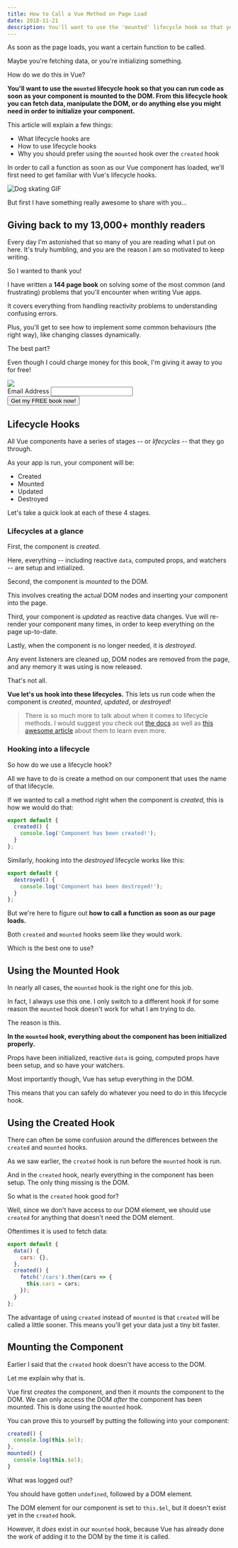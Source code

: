 ```yaml
---
title: How to Call a Vue Method on Page Load
date: 2018-11-21
description: You'll want to use the 'mounted' lifecycle hook so that you can run code as soon as your component is mounted to the DOM. From this lifecycle hook you can fetch data, manipulate the DOM, or do anything else you might need in order to initialize your component.
---
```


As soon as the page loads, you want a certain function to be called.

Maybe you're fetching data, or you're initializing something.

How do we do this in Vue?

**You'll want to use the `mounted` lifecycle hook so that you can run code as soon as your component is mounted to the DOM. From this lifecycle hook you can fetch data, manipulate the DOM, or do anything else you might need in order to initialize your component.**

This article will explain a few things:
- What lifecycle hooks are
- How to use lifecycle hooks
- Why you should prefer using the `mounted` hook over the `created` hook

In order to call a function as soon as our Vue component has loaded, we'll first need to get familiar with Vue's lifecycle hooks.

![Dog skating GIF](https://media.giphy.com/media/eeUJaTwsHh3tswkaYm/giphy.gif)

But first I have something really awesome to share with you...

## Giving back to my 13,000+ monthly readers
Every day I'm astonished that so many of you are reading what I put on here. It's truly humbling, and you are the reason I am so motivated to keep writing.

So I wanted to thank you!

I have written a **144 page book** on solving some of the most common (and frustrating) problems that you'll encounter when writing Vue apps.

It covers everything from handling reactivity problems to understanding confusing errors.

Plus, you'll get to see how to implement some common behaviours (the right way), like changing classes dynamically.

The best part?

Even though I could charge money for this book, I'm giving it away to you for free!

<div class="cta">
  <img src="/front-cover.png" />
  <form
    action="https://michaelnthiessen.us7.list-manage.com/subscribe/post?u=aac07b28d06210ba964471dcf&amp;id=a98572f937"
    method="post"
    id="mc-embedded-subscribe-form"
    name="mc-embedded-subscribe-form"
    class="validate"
    target="_blank"
    noValidate
  >
    <div id="mc_embed_signup_scroll">
      <div class="mc-field-group">
        <label htmlFor="mce-EMAIL">Email Address </label>
        <input
          type="email"
          name="EMAIL"
          class="required email"
          id="mce-EMAIL"
        />
      </div>
      <div id="mce-responses" class="clear">
        <div class="response" id="mce-error-response"></div>
        <div class="response" id="mce-success-response"></div>
      </div>
      <div aria-hidden="true" hidden>
        <input type="text" name="b_aac07b28d06210ba964471dcf_a98572f937" tabIndex="-1" value=""/>
      </div>
      <div className="clear">
        <input type="submit" value="Get my FREE book now!" name="subscribe" id="mc-embedded-subscribe" class="button subscribe" />
      </div>
    </div>
  </form>
</div>

## Lifecycle Hooks
All Vue components have a series of stages -- or _lifecycles_ -- that they go through.

As your app is run, your component will be:
- Created
- Mounted
- Updated
- Destroyed

Let's take a quick look at each of these 4 stages.

### Lifecycles at a glance
First, the component is _created_.

Here, everything -- including reactive `data`, computed props, and watchers -- are setup and intialized.

Second, the component is _mounted_ to the DOM.

This involves creating the actual DOM nodes and inserting your component into the page.

Third, your component is _updated_ as reactive data changes. Vue will re-render your component many times, in order to keep everything on the page up-to-date.

Lastly, when the component is no longer needed, it is _destroyed_.

Any event listeners are cleaned up, DOM nodes are removed from the page, and any memory it was using is now released.

That's not all.

**Vue let's us hook into these lifecycles.** This lets us run code when the component is _created_, _mounted_, _updated_, or _destroyed_!

> There is so much more to talk about when it comes to lifecycle methods. I would suggest you check out [the docs](https://vuejs.org/v2/guide/instance.html#Instance-Lifecycle-Hooks) as well as [this awesome article](https://alligator.io/vuejs/component-lifecycle/) about them to learn even more.

### Hooking into a lifecycle
So how do we use a lifecycle hook?

All we have to do is create a method on our component that uses the name of that lifecycle.

If we wanted to call a method right when the component is _created_, this is how we would do that:
```js
export default {
  created() {
    console.log('Component has been created!');
  }
};
```

Similarly, hooking into the _destroyed_ lifecycle works like this:
```js
export default {
  destroyed() {
    console.log('Component has been destroyed!');
  }
};
```

But we're here to figure out **how to call a function as soon as our page loads.**

Both `created` and `mounted` hooks seem like they would work.

Which is the best one to use?

## Using the Mounted Hook
In nearly all cases, the `mounted` hook is the right one for this job.

In fact, I always use this one. I only switch to a different hook if for some reason the `mounted` hook doesn't work for what I am trying to do.

The reason is this.

**In the `mounted` hook, everything about the component has been initialized properly.**

Props have been initialized, reactive `data` is going, computed props have been setup, and so have your watchers.

Most importantly though, Vue has setup everything in the DOM.

This means that you can safely do whatever you need to do in this lifecycle hook.

## Using the Created Hook
There can often be some confusion around the differences between the `created` and `mounted` hooks.

As we saw earlier, the `created` hook is run before the `mounted` hook is run.

And in the `created` hook, nearly everything in the component has been setup. The only thing missing is the DOM.

So what is the `created` hook good for?

Well, since we don't have access to our DOM element, we should use `created` for anything that doesn't need the DOM element.

Oftentimes it is used to fetch data:
```js
export default {
  data() {
    cars: {},
  },
  created() {
    fetch('/cars').then(cars => {
      this.cars = cars;
    });
  }
};
```

The advantage of using `created` instead of `mounted` is that `created` will be called a little sooner. This means you'll get your data just a tiny bit faster.

## Mounting the Component
Earlier I said that the `created` hook doesn't have access to the DOM.

Let me explain why that is.

Vue first _creates_ the component, and then it _mounts_ the component to the DOM. We can only access the DOM _after_ the component has been mounted. This is done using the `mounted` hook.

You can prove this to yourself by putting the following into your component:
```js
created() {
  console.log(this.$el);
},
mounted() {
  console.log(this.$el);
}
```

What was logged out?

You should have gotten `undefined`, followed by a DOM element.

The DOM element for our component is set to `this.$el`, but it doesn't exist yet in the `created` hook.

However, it _does_ exist in our `mounted` hook, because Vue has already done the work of adding it to the DOM by the time it is called.
